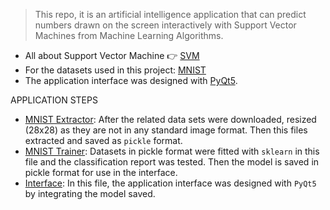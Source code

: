 > This repo, it is an artificial intelligence application that can predict numbers drawn on the screen interactively with Support Vector Machines from Machine Learning Algorithms.

* All about Support Vector Machine :point_right: [SVM][svm]
* For the datasets used in this project: [MNIST][mnist_sets]
* The application interface was designed with [PyQt5][pyqt].

APPLICATION STEPS
* [MNIST Extractor][mnist_extractor]: After the related data sets were downloaded, resized (28x28) as they are not in any standard image format. Then this files extracted and saved as `pickle` format.
* [MNIST Trainer][mnist_trainer]: Datasets in pickle format were fitted with `sklearn` in this file and the classification report was tested. Then the model is saved in pickle format for use in the interface.
* [Interface][design]: In this file, the application interface was designed with `PyQt5` by integrating the model saved.







[svm]: https://scikit-learn.org/stable/modules/svm.html
[mnist_sets]: http://yann.lecun.com/exdb/mnist/
[pyqt]: https://zetcode.com/gui/pyqt5/
[mnist_extractor]: https://github.com/mrkizmaz/Predict-Digit-Number/blob/master/mnist_extractor.py
[mnist_trainer]: https://github.com/mrkizmaz/Predict-Digit-Number/blob/master/mnist_trainer.py
[design]: https://github.com/mrkizmaz/Predict-Digit-Number/blob/master/interface.py
